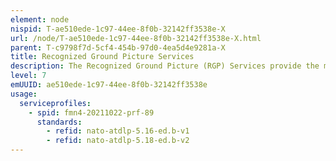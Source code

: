 ```yaml
---
element: node
nispid: T-ae510ede-1c97-44ee-8f0b-32142ff3538e-X
url: /node/T-ae510ede-1c97-44ee-8f0b-32142ff3538e-X.html
parent: T-c9798f7d-5cf4-454b-97d0-4ea5d4e9281a-X
title: Recognized Ground Picture Services
description: The Recognized Ground Picture (RGP) Services provide the means to produce, manage and disseminate the Recognised Ground Picture (RGP). The RGP is the compilation of validated data relating to a defined ground area that is disseminated to enable situational awareness and support decision making at all levels. The RGP Services will support the development of the RGP through the collection, aggregation, correlation and fusion of information from multiple sources.
level: 7
emUUID: ae510ede-1c97-44ee-8f0b-32142ff3538e
usage:
  serviceprofiles:
    - spid: fmn4-20211022-prf-89
      standards:
        - refid: nato-atdlp-5.16-ed.b-v1
        - refid: nato-atdlp-5.18-ed.b-v2
---
```


